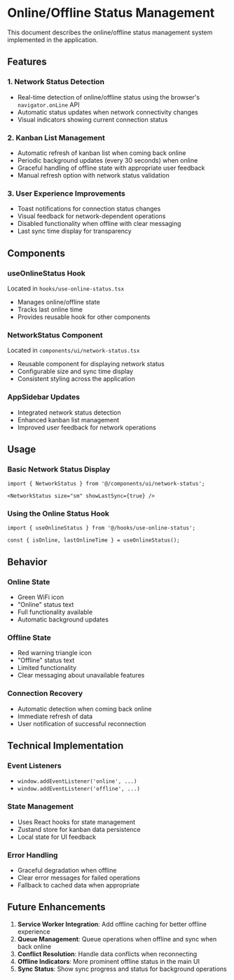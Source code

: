 # Online/Offline Status Management

This document describes the online/offline status management system implemented in the  application.

## Features

### 1. Network Status Detection
- Real-time detection of online/offline status using the browser's `navigator.onLine` API
- Automatic status updates when network connectivity changes
- Visual indicators showing current connection status

### 2. Kanban List Management
- Automatic refresh of kanban list when coming back online
- Periodic background updates (every 30 seconds) when online
- Graceful handling of offline state with appropriate user feedback
- Manual refresh option with network status validation

### 3. User Experience Improvements
- Toast notifications for connection status changes
- Visual feedback for network-dependent operations
- Disabled functionality when offline with clear messaging
- Last sync time display for transparency

## Components

### useOnlineStatus Hook
Located in `hooks/use-online-status.tsx`
- Manages online/offline state
- Tracks last online time
- Provides reusable hook for other components

### NetworkStatus Component
Located in `components/ui/network-status.tsx`
- Reusable component for displaying network status
- Configurable size and sync time display
- Consistent styling across the application

### AppSidebar Updates
- Integrated network status detection
- Enhanced kanban list management
- Improved user feedback for network operations

## Usage

### Basic Network Status Display
```tsx
import { NetworkStatus } from '@/components/ui/network-status';

<NetworkStatus size="sm" showLastSync={true} />
```

### Using the Online Status Hook
```tsx
import { useOnlineStatus } from '@/hooks/use-online-status';

const { isOnline, lastOnlineTime } = useOnlineStatus();
```

## Behavior

### Online State
- Green WiFi icon
- "Online" status text
- Full functionality available
- Automatic background updates

### Offline State
- Red warning triangle icon
- "Offline" status text
- Limited functionality
- Clear messaging about unavailable features

### Connection Recovery
- Automatic detection when coming back online
- Immediate refresh of data
- User notification of successful reconnection

## Technical Implementation

### Event Listeners
- `window.addEventListener('online', ...)`
- `window.addEventListener('offline', ...)`

### State Management
- Uses React hooks for state management
- Zustand store for kanban data persistence
- Local state for UI feedback

### Error Handling
- Graceful degradation when offline
- Clear error messages for failed operations
- Fallback to cached data when appropriate

## Future Enhancements

1. **Service Worker Integration**: Add offline caching for better offline experience
2. **Queue Management**: Queue operations when offline and sync when back online
3. **Conflict Resolution**: Handle data conflicts when reconnecting
4. **Offline Indicators**: More prominent offline status in the main UI
5. **Sync Status**: Show sync progress and status for background operations 